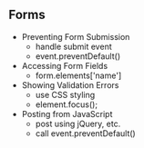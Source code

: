 ## Forms

- Preventing Form Submission
  - handle submit event
  - event.preventDefault()
- Accessing Form Fields
  - form.elements['name']
- Showing Validation Errors
  - use CSS styling
  - element.focus();
- Posting from JavaScript
  - post using jQuery, etc.
  - call event.preventDefault() 